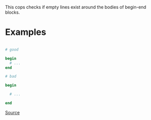 
This cops checks if empty lines exist around the bodies of begin-end
blocks.

# Examples

```ruby

# good

begin
  # ...
end

# bad

begin

  # ...

end
```

[Source](http://www.rubydoc.info/gems/rubocop/RuboCop/Cop/Layout/EmptyLinesAroundBeginBody)